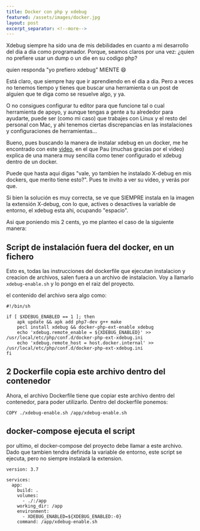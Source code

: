 ```yaml
---
title: Docker con php y xdebug
featured: /assets/images/docker.jpg
layout: post
excerpt_separator: <!--more-->
---
```


Xdebug siempre ha sido una de mis debilidades en cuanto a mi desarrollo del dia a dia como programador.
Porque, seamos claros por una vez: ¿quien no prefiere usar un dump o un die en su codigo php? <!--more-->

quien responda "yo prefiero xdebug" MIENTE :smile:

Está claro, que siempre hay que ir aprendiendo en el dia a dia. Pero a veces no tenemos tiempo y tienes que 
buscar una herramienta o un post de alguien que te diga como se resuelve algo, y ya. 

O no consigues configurar tu editor para que funcione tal o cual herramienta de apoyo, y aunque tengas a gente
a tu alrededor para ayudarte, puede ser (como mi caso) que trabajes con Linux y el resto del personal con Mac,
y ahi tenemos ciertas discrepancias en las instalaciones y configuraciones de herramientas...

Bueno, pues buscando la manera de instalar xdebug en un docker, me he encontrado con este [video](https://www.youtube.com/watch?v=IwMYpr0I2m4), 
en el que Pau (muchas gracias por el video) explica de una manera muy sencilla como tener configurado el xdebug dentro de un docker.

Puede que hasta aqui digas "vale, yo tambien he instalado X-debug en mis dockers, que merito tiene esto?". Pues te invito a 
ver su video, y verás por que.

Si bien la solución es muy correcta, se ve que SIEMPRE instala en la imagen la extensión X-debug, con lo que, actives o desactives
la variable de entorno, el xdebug esta ahi, ocupando "espacio".

Asi que poniendo mis 2 cents, yo me planteo el caso de la siguiente manera:

## Script de instalación fuera del docker, en un fichero
Esto es, todas las instrucciones del dockerfile que ejecutan instalacion y creacion de archivos, salen fuera a un archivo
de instalacion. Voy a llamarlo `xdebug-enable.sh` y lo pongo en el raiz del proyecto.

el contenido del archivo sera algo como:

```
#!/bin/sh

if [ $XDEBUG_ENABLED == 1 ]; then
    apk update && apk add php7-dev g++ make
    pecl install xdebug && docker-php-ext-enable xdebug
    echo 'xdebug.remote_enable = ${XDEBUG_ENABLED}' >> /usr/local/etc/php/conf.d/docker-php-ext-xdebug.ini
    echo 'xdebug.remote_host = host.docker.internal' >> /usr/local/etc/php/conf.d/docker-php-ext-xdebug.ini
fi
```

## 2 Dockerfile copia este archivo dentro del contenedor
Ahora, el archivo Dockerfile tiene que copiar este archivo dentro del contenedor, para poder utilizarlo.
Dentro del dockerfile ponemos:

```
COPY ./xdebug-enable.sh /app/xdebug-enable.sh
```

## docker-compose ejecuta el script
por ultimo, el docker-compose del proyecto debe llamar a este archivo. Dado que tambien tendra definida la variable de 
entorno, este script se ejecuta, pero no siempre instalará la extension.

```
version: 3.7

services:
  app:
    build: .
    volumes:
      - ./:/app
    working_dir: /app
    environment:
      - XDEBUG_ENABLED=${XDEBUG_ENABLED:-0}
    command: /app/xdebug-enable.sh
```
